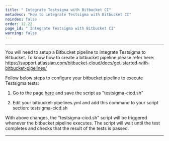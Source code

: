 ```yaml
---
title: " Integrate Testsigma with Bitbucket CI"
metadesc: "How to integrate Testsigma with Bitbucket CI"
noindex: false
order: 12.22
page_id: " Integrate Testsigma with Bitbucket CI"
warning: false
---
```

---

You will need to setup a Bitbucket pipeline to integrate Testsigma to Bitbucket. To know how to create a bitbucket pipeline please refer here: https://support.atlassian.com/bitbucket-cloud/docs/get-started-with-bitbucket-pipelines/


Follow below steps to configure your bitbucket pipeline to execute Testsigma tests:

1. Go to the page [here](https://testsigma.com/docs/continuous-integration/shell-script/) and save the script as "testsigma-cicd.sh"

2. Edit your bitbucket-pipelines.yml and add this command to your script section: 
testsigma-cicd.sh


With above changes, the "testsigma-cicd.sh" script will be triggered whenever the bitbucket pipeline executes. The script will wait until the test completes and checks that the result of the tests is passed.

---